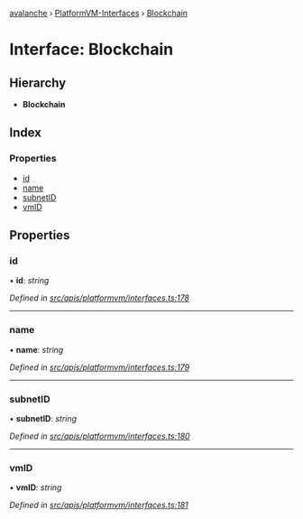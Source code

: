 [avalanche](../README.md) › [PlatformVM-Interfaces](../modules/platformvm_interfaces.md) › [Blockchain](platformvm_interfaces.blockchain.md)

# Interface: Blockchain

## Hierarchy

* **Blockchain**

## Index

### Properties

* [id](platformvm_interfaces.blockchain.md#id)
* [name](platformvm_interfaces.blockchain.md#name)
* [subnetID](platformvm_interfaces.blockchain.md#subnetid)
* [vmID](platformvm_interfaces.blockchain.md#vmid)

## Properties

###  id

• **id**: *string*

*Defined in [src/apis/platformvm/interfaces.ts:178](https://github.com/ava-labs/avalanchejs/blob/5511161/src/apis/platformvm/interfaces.ts#L178)*

___

###  name

• **name**: *string*

*Defined in [src/apis/platformvm/interfaces.ts:179](https://github.com/ava-labs/avalanchejs/blob/5511161/src/apis/platformvm/interfaces.ts#L179)*

___

###  subnetID

• **subnetID**: *string*

*Defined in [src/apis/platformvm/interfaces.ts:180](https://github.com/ava-labs/avalanchejs/blob/5511161/src/apis/platformvm/interfaces.ts#L180)*

___

###  vmID

• **vmID**: *string*

*Defined in [src/apis/platformvm/interfaces.ts:181](https://github.com/ava-labs/avalanchejs/blob/5511161/src/apis/platformvm/interfaces.ts#L181)*
